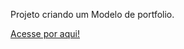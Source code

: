 Projeto criando um Modelo de portfolio.

<a href="https://itzmarkin.github.io/modelo-portfolio/">Acesse por aqui!</a>
